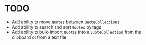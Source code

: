 # TODO

- Add ability to move `Quotes` between `QuoteCollections`
- Add ability to search and sort `Quotes` by tags
- Add ability to bulk-import `Quotes` into a `QuoteCollection` from the clipboard or from a text file
